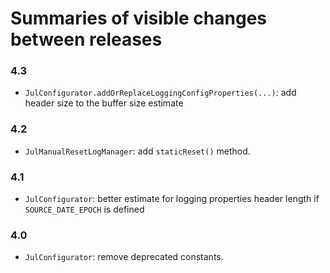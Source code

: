 # Summaries of visible changes between releases

### 4.3
- `JulConfigurator.addOrReplaceLoggingConfigProperties(...)`: add header size to the buffer size estimate

### 4.2
- `JulManualResetLogManager`: add `staticReset()` method.

### 4.1
- `JulConfigurator`: better estimate for logging properties header length if `SOURCE_DATE_EPOCH` is defined

### 4.0
- `JulConfigurator`: remove deprecated constants.
